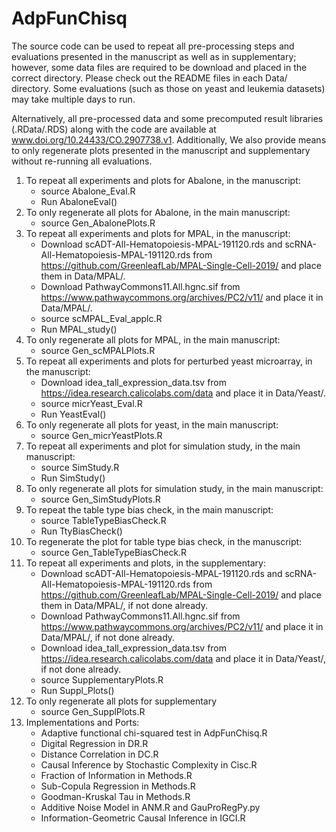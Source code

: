 # AdpFunChisq

The source code can be used to repeat all pre-processing steps and evaluations presented in the manuscript as well as in supplementary; however, some data files are required to be download and placed in the correct directory. Please check out the README files in each Data/ directory. Some evaluations (such as those on yeast and leukemia datasets) may take multiple days to run.

Alternatively, all pre-processed data and some precomputed result libraries (.RData/.RDS) along with the code are available at www.doi.org/10.24433/CO.2907738.v1. Additionally, We also provide means to only regenerate plots presented in the manuscript and supplementary without re-running all evaluations.

1. To repeat all experiments and plots for Abalone, in the manuscript: 
    * source Abalone_Eval.R
    * Run AbaloneEval()
2. To only regenerate all plots for Abalone, in the main manuscript:
    * source Gen_AbalonePlots.R
3. To repeat all experiments and plots for MPAL, in the manuscript:
    * Download scADT-All-Hematopoiesis-MPAL-191120.rds and scRNA-All-Hematopoiesis-MPAL-191120.rds from https://github.com/GreenleafLab/MPAL-Single-Cell-2019/ and place them in Data/MPAL/.
    * Download PathwayCommons11.All.hgnc.sif from https://www.pathwaycommons.org/archives/PC2/v11/ and place it in Data/MPAL/.
    * source scMPAL_Eval_applc.R
    * Run MPAL_study()
4. To only regenerate all plots for MPAL, in the main manuscript: 
    * source Gen_scMPALPlots.R
5. To repeat all experiments and plots for perturbed yeast microarray, in the manuscript:
    * Download idea_tall_expression_data.tsv from https://idea.research.calicolabs.com/data and place it in Data/Yeast/.
    * source micrYeast_Eval.R
    * Run YeastEval()
6. To only regenerate all plots for yeast, in the main manuscript:
    * source Gen_micrYeastPlots.R
7. To repeat all experiments and plot for simulation study, in the main manuscript:
    * source SimStudy.R 
    * Run SimStudy()
8. To only regenerate all plots for simulation study, in the main manuscript: 
    * source Gen_SimStudyPlots.R
9. To repeat the table type bias check, in the main manuscript: 
    * source TableTypeBiasCheck.R
    * Run TtyBiasCheck()
10. To regenerate the plot for table type bias check, in the manuscript:
    * source Gen_TableTypeBiasCheck.R
11. To repeat all experiments and plots, in the supplementary:
    * Download scADT-All-Hematopoiesis-MPAL-191120.rds and scRNA-All-Hematopoiesis-MPAL-191120.rds from https://github.com/GreenleafLab/MPAL-Single-Cell-2019/ and place them in Data/MPAL/, if not done already.
    * Download PathwayCommons11.All.hgnc.sif from https://www.pathwaycommons.org/archives/PC2/v11/ and place it in Data/MPAL/, if not done already.
    * Download idea_tall_expression_data.tsv from https://idea.research.calicolabs.com/data and place it in Data/Yeast/, if not done already.
    * source SupplementaryPlots.R
    * Run Suppl_Plots()
12. To only regenerate all plots for supplementary 
    * source Gen_SupplPlots.R
13. Implementations and Ports:
    * Adaptive functional chi-squared test in AdpFunChisq.R 
    * Digital Regression in DR.R
    * Distance Correlation in DC.R
    * Causal Inference by Stochastic Complexity in Cisc.R 
    * Fraction of Information in Methods.R
    * Sub-Copula Regression in Methods.R
    * Goodman-Kruskal Tau in Methods.R
    * Additive Noise Model in ANM.R and GauProRegPy.py
    * Information-Geometric Causal Inference in IGCI.R
